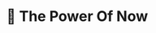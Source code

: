 ---
title: "💩 The Power Of Now"
description: "“You don’t have to ‘do’ anything to be. Simply being is enough.”"
cover: "images/reading/the-power-of-now.jpeg"
publishDate: 2019-08-11
authors: "Eckhart Toller"
categories: ["self-mastery & growth"]
status: 🟢
---